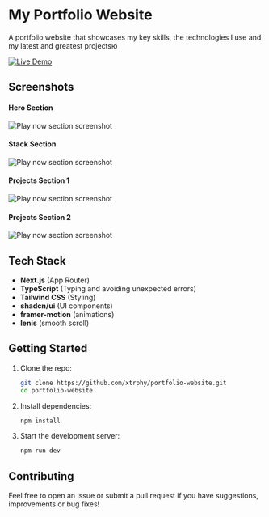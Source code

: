 # My Portfolio Website

A portfolio website that showcases my key skills, the technologies I use and my latest and greatest projectsю

[![Live Demo](https://img.shields.io/badge/Live-Demo-brightgreen?style=for-the-badge&logo=netlify)](https://portfolio-website-five-indol-35.vercel.app/)

## Screenshots

#### Hero Section
![Play now section screenshot](https://github.com/user-attachments/assets/b3a91fdc-5044-4443-b6c0-4f15dbfdedd8)

#### Stack Section
![Play now section screenshot](https://github.com/user-attachments/assets/394315ce-37a5-42ab-afb6-5d989b4c94cd)

#### Projects Section 1
![Play now section screenshot](https://github.com/user-attachments/assets/08e09f09-aa3a-4492-af86-64dba0581ae9)

#### Projects Section 2
![Play now section screenshot](https://github.com/user-attachments/assets/cdb83f0c-5c66-46fb-b4f3-7dbdb01f14dc)

## Tech Stack

- **Next.js** (App Router)
- **TypeScript** (Typing and avoiding unexpected errors)
- **Tailwind CSS** (Styling)
- **shadcn/ui** (UI components)
- **framer-motion** (animations)
- **lenis** (smooth scroll)


## Getting Started

1. Clone the repo:
   ```bash
   git clone https://github.com/xtrphy/portfolio-website.git
   cd portfolio-website
   ```

2. Install dependencies:
   ```bash
   npm install
   ```

3. Start the development server:
   ```bash
   npm run dev
   ```

## Contributing

Feel free to open an issue or submit a pull request if you have suggestions, improvements or bug fixes!
